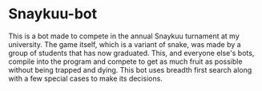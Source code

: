 # Snaykuu-bot

This is a bot made to compete in the annual Snaykuu turnament at my university. The game itself, which is a variant of snake, was made by
a group of students that has now graduated. This, and everyone else's bots, compile into the program and compete to get as much fruit
as possible without being trapped and dying. This bot uses breadth first search along with a few special cases to make its decisions.
